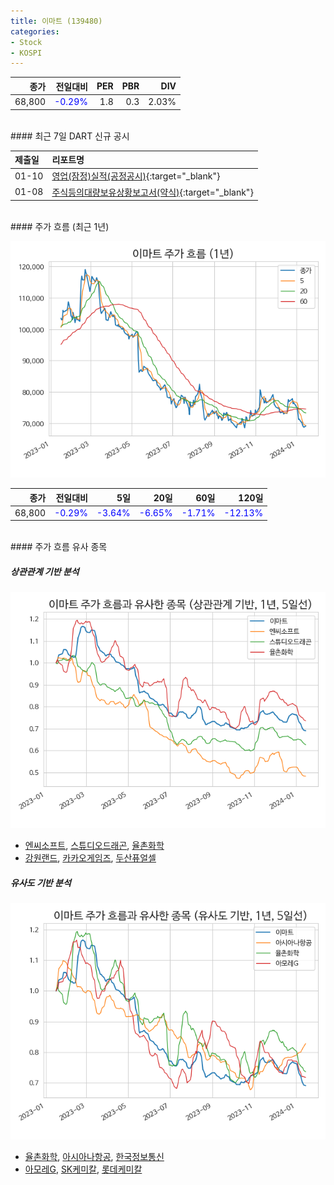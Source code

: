 ```yaml
---
title: 이마트 (139480)
categories:
- Stock
- KOSPI
---
```


|종가|전일대비|PER|PBR|DIV|
|---:|-------:|--:|--:|--:|
|68,800|<span style="color: blue">-0.29%</span>|1.8|0.3|2.03%|

<!-- more -->

<br>
#### 최근 7일 DART 신규 공시


|제출일|리포트명|
|:-----|:-------|
|01-10|[영업(잠정)실적(공정공시)](https://dart.fss.or.kr/dsaf001/main.do?rcpNo=20240110800127){:target="_blank"}|
|01-08|[주식등의대량보유상황보고서(약식)](https://dart.fss.or.kr/dsaf001/main.do?rcpNo=20240108000598){:target="_blank"}|

<br>
#### 주가 흐름 (최근 1년)

![139480](/assets/images/stock/139480.png)

|종가|전일대비|5일|20일|60일|120일|
|---:|-------:|--:|---:|---:|----:|
|68,800|<span style="color: blue">-0.29%</span>|<span style="color: blue">-3.64%</span>|<span style="color: blue">-6.65%</span>|<span style="color: blue">-1.71%</span>|<span style="color: blue">-12.13%</span>|

<br>
#### 주가 흐름 유사 종목

##### 상관관계 기반 분석

![139480](/assets/images/stock/139480_corr.png)
- [엔씨소프트](/036570/), [스튜디오드래곤](/253450/), [율촌화학](/008730/)
- [강원랜드](/035250/), [카카오게임즈](/293490/), [두산퓨얼셀](/336260/)

##### 유사도 기반 분석

![139480](/assets/images/stock/139480_sim.png)
- [율촌화학](/008730/), [아시아나항공](/020560/), [한국정보통신](/025770/)
- [아모레G](/002790/), [SK케미칼](/285130/), [롯데케미칼](/011170/)